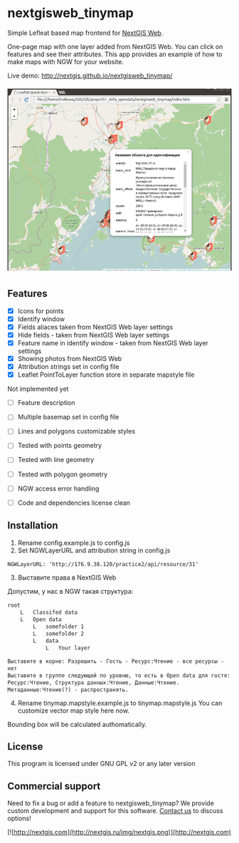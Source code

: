 # nextgisweb_tinymap
Simple Lefleat based map frontend for [NextGIS Web](http://nextgis.ru/nextgis-web).

One-page map with one layer added from NextGIS Web. You can click on features and see their attributes. This app provides an example of how to make maps with NGW for your website.

Live demo: http://nextgis.github.io/nextgisweb_tinymap/

![screenshot](screenshot.png)


Features
--------------------

- [x] Icons for points
- [x] Identify window
- [x] Fields aliaces taken from NextGIS Web layer settings
- [x] Hide fields - taken from NextGIS Web layer settings
- [x] Feature name in identify window - taken from NextGIS Web layer settings
- [x] Showing photos from NextGIS Web
- [x] Attribution strings set in config file
- [x] Leaflet PointToLayer function store in separate mapstyle file

Not implemented yet

- [ ] Feature description
- [ ] Multiple basemap set in config file
- [ ] Lines and polygons customizable styles
- [ ] Tested with points geometry
- [ ] Tested with line geometry
- [ ] Tested with polygon geometry
- [ ] NGW access error handling
- [ ] Code and dependencies license clean 



Installation
--------------------


 1. Rename config.example.js to config.js
 2. Set NGWLayerURL and attribution string in config.js

  ```
  NGWLayerURL: 'http://176.9.38.120/practice2/api/resource/31'
  ```

 3. Выставите права в NextGIS Web

Допустим, у нас в NGW такая структура: 

```
root
    L   Classifed data
    L   Open data
        L   somefolder 1
        L   somefolder 2
        L   data
            L   Your layer
```
```
Выставите в корне: Разрешить - Гость - Ресурс:Чтение - все ресурсы - нет
Выставите в группе следующей по уровню, то есть в Open data для гостя: Ресурс:Чтение, Структура данных:Чтение, Данные:Чтение. Метаданные:Чтение(?) - распространять.
```
 4.  Rename tinymap.mapstyle.example.js to tinymap.mapstyle.js You can customize vector map style here now.

Bounding box will be calculated authomatically.

License
-------------
This program is licensed under GNU GPL v2 or any later version

Commercial support
----------
Need to fix a bug or add a feature to nextgisweb_tinymap? We provide custom development and support for this software. [Contact us](http://nextgis.ru/en/contact/) to discuss options!

[![http://nextgis.com](http://nextgis.ru/img/nextgis.png)](http://nextgis.com)


